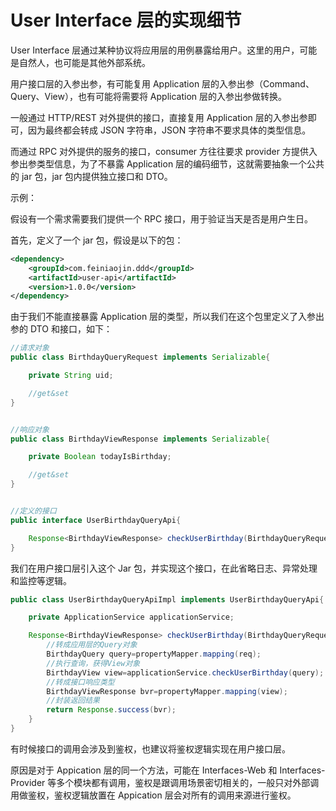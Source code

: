 # User Interface 层的实现细节

User Interface 层通过某种协议将应用层的用例暴露给用户。这里的用户，可能是自然人，也可能是其他外部系统。

用户接口层的入参出参，有可能复用 Application 层的入参出参（Command、Query、View），也有可能将需要将 Application 层的入参出参做转换。

一般通过 HTTP/REST 对外提供的接口，直接复用 Application 层的入参出参即可，因为最终都会转成 JSON 字符串，JSON 字符串不要求具体的类型信息。

而通过 RPC 对外提供的服务的接口，consumer 方往往要求 provider 方提供入参出参类型信息，为了不暴露 Application 层的编码细节，这就需要抽象一个公共的 jar 包，jar 包内提供独立接口和 DTO。

示例：

假设有一个需求需要我们提供一个 RPC 接口，用于验证当天是否是用户生日。

首先，定义了一个 jar 包，假设是以下的包：

```xml
<dependency>
    <groupId>com.feiniaojin.ddd</groupId>
    <artifactId>user-api</artifactId>
    <version>1.0.0</version>
</dependency>
```

由于我们不能直接暴露 Application 层的类型，所以我们在这个包里定义了入参出参的 DTO 和接口，如下：

```java
//请求对象
public class BirthdayQueryRequest implements Serializable{

    private String uid;

    //get&set
}


//响应对象
public class BirthdayViewResponse implements Serializable{

    private Boolean todayIsBirthday;

    //get&set
}


//定义的接口
public interface UserBirthdayQueryApi{

    Response<BirthdayViewResponse> checkUserBirthday(BirthdayQueryRequest req);
}
```

我们在用户接口层引入这个 Jar 包，并实现这个接口，在此省略日志、异常处理和监控等逻辑。

```java
public class UserBirthdayQueryApiImpl implements UserBirthdayQueryApi{

    private ApplicationService applicationService;

    Response<BirthdayViewResponse> checkUserBirthday(BirthdayQueryRequest req){
        //转成应用层的Query对象
        BirthdayQuery query=propertyMapper.mapping(req);
        //执行查询，获得View对象
        BirthdayView view=applicationService.checkUserBirthday(query);
        //转成接口响应类型
        BirthdayViewResponse bvr=propertyMapper.mapping(view);
        //封装返回结果
        return Response.success(bvr);
    }
}
```

有时候接口的调用会涉及到鉴权，也建议将鉴权逻辑实现在用户接口层。

原因是对于 Appication 层的同一个方法，可能在 Interfaces-Web 和 Interfaces-Provider 等多个模块都有调用，鉴权是跟调用场景密切相关的，一般只对外部调用做鉴权，鉴权逻辑放置在 Appication 层会对所有的调用来源进行鉴权。
